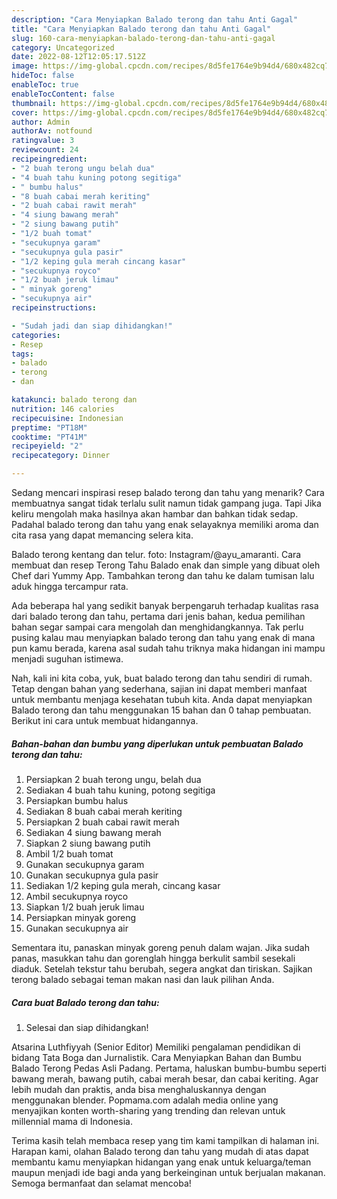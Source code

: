 ```yaml
---
description: "Cara Menyiapkan Balado terong dan tahu Anti Gagal"
title: "Cara Menyiapkan Balado terong dan tahu Anti Gagal"
slug: 160-cara-menyiapkan-balado-terong-dan-tahu-anti-gagal
category: Uncategorized
date: 2022-08-12T12:05:17.512Z
image: https://img-global.cpcdn.com/recipes/8d5fe1764e9b94d4/680x482cq70/balado-terong-dan-tahu-foto-resep-utama.jpg
hideToc: false
enableToc: true
enableTocContent: false
thumbnail: https://img-global.cpcdn.com/recipes/8d5fe1764e9b94d4/680x482cq70/balado-terong-dan-tahu-foto-resep-utama.jpg
cover: https://img-global.cpcdn.com/recipes/8d5fe1764e9b94d4/680x482cq70/balado-terong-dan-tahu-foto-resep-utama.jpg
author: Admin
authorAv: notfound
ratingvalue: 3
reviewcount: 24
recipeingredient:
- "2 buah terong ungu belah dua"
- "4 buah tahu kuning potong segitiga"
- " bumbu halus"
- "8 buah cabai merah keriting"
- "2 buah cabai rawit merah"
- "4 siung bawang merah"
- "2 siung bawang putih"
- "1/2 buah tomat"
- "secukupnya garam"
- "secukupnya gula pasir"
- "1/2 keping gula merah cincang kasar"
- "secukupnya royco"
- "1/2 buah jeruk limau"
- " minyak goreng"
- "secukupnya air"
recipeinstructions:

- "Sudah jadi dan siap dihidangkan!"
categories:
- Resep
tags:
- balado
- terong
- dan

katakunci: balado terong dan 
nutrition: 146 calories
recipecuisine: Indonesian
preptime: "PT18M"
cooktime: "PT41M"
recipeyield: "2"
recipecategory: Dinner

---
```



Sedang mencari inspirasi resep balado terong dan tahu yang menarik? Cara membuatnya sangat tidak terlalu sulit namun tidak gampang juga. Tapi Jika keliru mengolah maka hasilnya akan hambar dan bahkan tidak sedap. Padahal balado terong dan tahu yang enak selayaknya memiliki aroma dan cita rasa yang dapat memancing selera kita.


Balado terong kentang dan telur. foto: Instagram/@ayu_amaranti. Cara membuat dan resep Terong Tahu Balado enak dan simple yang dibuat oleh Chef dari Yummy App. Tambahkan terong dan tahu ke dalam tumisan lalu aduk hingga tercampur rata.

Ada beberapa hal yang sedikit banyak berpengaruh terhadap kualitas rasa dari balado terong dan tahu, pertama dari jenis bahan, kedua pemilihan bahan segar sampai cara mengolah dan menghidangkannya. Tak perlu pusing kalau mau menyiapkan balado terong dan tahu yang enak di mana pun kamu berada, karena asal sudah tahu triknya maka hidangan ini mampu menjadi suguhan istimewa.


Nah, kali ini kita coba, yuk, buat balado terong dan tahu sendiri di rumah. Tetap dengan bahan yang sederhana, sajian ini dapat memberi manfaat untuk membantu menjaga kesehatan tubuh kita. Anda dapat menyiapkan Balado terong dan tahu menggunakan 15 bahan dan 0 tahap pembuatan. Berikut ini cara untuk membuat hidangannya.

<!--inarticleads1-->

##### Bahan-bahan dan bumbu yang diperlukan untuk pembuatan Balado terong dan tahu:

1. Persiapkan 2 buah terong ungu, belah dua
1. Sediakan 4 buah tahu kuning, potong segitiga
1. Persiapkan  bumbu halus
1. Sediakan 8 buah cabai merah keriting
1. Persiapkan 2 buah cabai rawit merah
1. Sediakan 4 siung bawang merah
1. Siapkan 2 siung bawang putih
1. Ambil 1/2 buah tomat
1. Gunakan secukupnya garam
1. Gunakan secukupnya gula pasir
1. Sediakan 1/2 keping gula merah, cincang kasar
1. Ambil secukupnya royco
1. Siapkan 1/2 buah jeruk limau
1. Persiapkan  minyak goreng
1. Gunakan secukupnya air


Sementara itu, panaskan minyak goreng penuh dalam wajan. Jika sudah panas, masukkan tahu dan gorenglah hingga berkulit sambil sesekali diaduk. Setelah tekstur tahu berubah, segera angkat dan tiriskan. Sajikan terong balado sebagai teman makan nasi dan lauk pilihan Anda. 

<!--inarticleads2-->

##### Cara buat Balado terong dan tahu:


1. Selesai dan siap dihidangkan!

Atsarina Luthfiyyah (Senior Editor) Memiliki pengalaman pendidikan di bidang Tata Boga dan Jurnalistik. Cara Menyiapkan Bahan dan Bumbu Balado Terong Pedas Asli Padang. Pertama, haluskan bumbu-bumbu seperti bawang merah, bawang putih, cabai merah besar, dan cabai keriting. Agar lebih mudah dan praktis, anda bisa menghaluskannya dengan menggunakan blender. Popmama.com adalah media online yang menyajikan konten worth-sharing yang trending dan relevan untuk millennial mama di Indonesia. 

Terima kasih telah membaca resep yang tim kami tampilkan di halaman ini. Harapan kami, olahan Balado terong dan tahu yang mudah di atas dapat membantu kamu menyiapkan hidangan yang enak untuk keluarga/teman maupun menjadi ide bagi anda yang berkeinginan untuk berjualan makanan. Semoga bermanfaat dan selamat mencoba!

